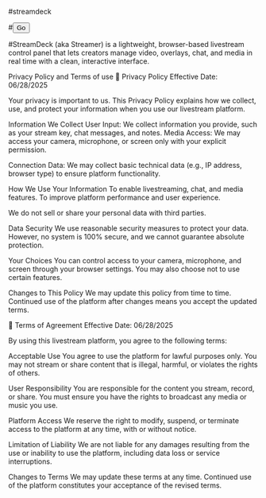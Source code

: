 #streamdeck                          

#<a href=""><button>Go</button></a>

#StreamDeck (aka Streamer) is a lightweight, browser-based livestream control panel that lets creators manage video, overlays, chat, and media in real time with a clean, interactive interface.

Privacy Policy and Terms of use
📜 Privacy Policy Effective Date: 06/28/2025

Your privacy is important to us. This Privacy Policy explains how we collect, use, and protect your information when you use our livestream platform.

Information We Collect User Input: We collect information you provide, such as your stream key, chat messages, and notes.
Media Access: We may access your camera, microphone, or screen only with your explicit permission.

Connection Data: We may collect basic technical data (e.g., IP address, browser type) to ensure platform functionality.

How We Use Your Information To enable livestreaming, chat, and media features.
To improve platform performance and user experience.

We do not sell or share your personal data with third parties.

Data Security We use reasonable security measures to protect your data. However, no system is 100% secure, and we cannot guarantee absolute protection.

Your Choices You can control access to your camera, microphone, and screen through your browser settings. You may also choose not to use certain features.

Changes to This Policy We may update this policy from time to time. Continued use of the platform after changes means you accept the updated terms.

📄 Terms of Agreement Effective Date: 06/28/2025

By using this livestream platform, you agree to the following terms:

Acceptable Use You agree to use the platform for lawful purposes only. You may not stream or share content that is illegal, harmful, or violates the rights of others.

User Responsibility You are responsible for the content you stream, record, or share. You must ensure you have the rights to broadcast any media or music you use.

Platform Access We reserve the right to modify, suspend, or terminate access to the platform at any time, with or without notice.

Limitation of Liability We are not liable for any damages resulting from the use or inability to use the platform, including data loss or service interruptions.

Changes to Terms We may update these terms at any time. Continued use of the platform constitutes your acceptance of the revised terms.
